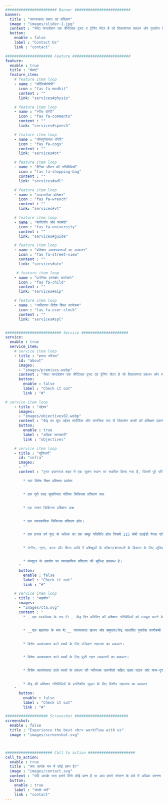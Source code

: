 ```yaml
---
####################### Banner #########################
banner:
  title : "जागरूकता प्रसार एवं प्रशिक्षण"
  image : "images/slider-1.jpg"
  content : "चेष्टा फाउंडेशन एक चैरिटेबल ट्रस्ट व ट्रेनिंग सेंटर है जो विकलांगता प्रबंधन और पुनर्वास के क्षेत्र में कार्यरत है"
  button:
    enable : false
    label : "Contact Us"
    link : "contact"

##################### Feature ##########################
feature:
  enable : true
  title : "सेवाएं"
  feature_item:
    # feature item loop
    - name : "फीज़ियोथेरेपी"
      icon : "fas fa-medkit"
      content : ""
      link: "services#physio"

    # feature item loop
    - name : "स्पीच थेरेपी"
      icon : "fas fa-comments"
      content : ""
      link: "services#speech"

    # feature item loop
    - name : "ऑक्युपेशनल थेरेपी"
      icon : "fas fa-cogs"
      content : ""
      link: "services#ot"

    # feature item loop
    - name : "दैनिक जीवन की गतिविधियाँ"
      icon : "fas fa-shopping-bag"
      content : ""
      link: "services#adl"

    # feature item loop
    - name : "व्यावसायिक प्रशिक्षण"
      icon : "fas fa-wrench"
      content : ""
      link: "services#vt"

    # feature item loop
    - name : "मार्गदर्शन और परामर्श"
      icon : "fas fa-university"
      content : ""
      link: "services#guide"

    # feature item loop
    - name : "प्रशिक्षण आवश्यकताओं का आकलन"
      icon : "fas fa-street-view"
      content : ""
      link: "services#atn"

     # feature item loop
    - name : "प्रारंभिक हस्तक्षेप कार्यक्रम"
      icon : "fas fa-child"
      content : ""
      link: "services#eip"

    # feature item loop
    - name : "व्यक्तिगत विशेष शिक्षा कार्यक्रम"
      icon : "fas fa-user-clock"
      content : ""
      link: "services#spl"


######################### Service #####################
service:
  enable : true
  service_item:
    # service item loop
    - title : "हमारा परिचय"
      id: "about"
      images:
      - "images/premises.webp"
      content : "चेष्टा फाउंडेशन एक चैरिटेबल ट्रस्ट एवं ट्रेनिंग सेंटर है जो विकलांगता प्रबंधन और सीपी (सेरेब्रल पाल्सी) और एमआर (मानसिक मंदता) से पीड़ित व्यक्तियों के पुनर्वास के क्षेत्र में काम कर रहा है, जिसका प्राथमिक उद्देश्य प्रशिक्षण और जागरूकता पैदा करना है। प्रशिक्षण केंद्र शुरू में अगस्त 2010 में एक गैर सरकारी संगठन 'चेष्टा' के रूप में स्थापित किया गया था। कुछ वर्षों की गतिविधियों के बाद जनवरी 2015 में इलाहाबाद, उत्तर प्रदेश (भारत) में ट्रस्ट को 'चेष्टा फाउंडेशन' के रूप में पंजीकृत किया गया था।"
      button:
        enable : false
        label : "Check it out"
        link : "#"

# service item loop
    - title : "उद्देश्य"
      images:
      - "images/objectives02.webp"
      content : "केंद्र का मूल उद्देश्य शारीरिक और मानसिक रूप से विकलांग बच्चों को प्रशिक्षण प्रदान करना और समाज में इस तरह के कष्टों के अस्तित्व और प्रभावित लोगों के सामने आने वाले मुद्दों के विषय में जागरूकता पैदा करना है। हमारा उद्देश्य उन उपायों के बारे में जागरूकता फैलाना भी है जो परिस्थितियों को नियंत्रित करने के लिए किए जा सकते हैं।"
      button:
        enable : true
        label : "अधिक जानकारी"
        link : "objectives"

    # service item loop
    - title : "सुविधाएँ"
      id: "infra"
      images:
      - ""
      content : "ट्रस्ट प्रयागराज शहर में एक सुलभ स्थान पर स्थापित किया गया है, जिसमें पूरे परिसर में प्रशिक्षुओं के मुक्त आवागमन की सुविधा के लिए सभी खंड बाधा मुक्त हैं। केंद्र में

        * चार विशेष शिक्षा प्रशिक्षण प्रकोष्ठ


        * एक पूरी तरह सुसज्जित भौतिक चिकित्सा प्रशिक्षण कक्ष


        * एक भाषण चिकित्सा प्रशिक्षण कक्ष


        * एक व्यावसायिक चिकित्सा प्रशिक्षण हॉल।


        * एक हजार वर्ग फुट से अधिक का एक समूह गतिविधि हॉल जिसमें 115 सेमी एलईडी पैनल सहित दृश्य-श्रव्य प्रशिक्षण उपकरण शामिल हैं।


        * संगीत, नृत्य, कला और शिल्प आदि में प्रशिक्षुओं के कौशल/क्षमताओं के विकास के लिए सुविधाएँ


        * कंप्यूटर के उपयोग पर व्यावसायिक प्रशिक्षण की सुविधा उपलब्ध है।
      "
      button:
        enable : false
        label : "Check it out"
        link : "#"

    # service item loop
    - title : "सहयोग"
      images:
      - "images/cta.svg"
      content : "
        * __एक स्वयंसेवक के रूप में:__ केंद्र दिन-प्रतिदिन की प्रशिक्षण गतिविधियों को मजबूत करने के लिए पेशेवर क्षेत्र में स्वयंसेवकों के रूप में अपने कार्य बल के साथ जुड़ने के लिए उपयुक्त योग्य / अनुभवी व्यक्तियों का स्वागत करता है।


        * __एक सहायक के रूप में:__ जागरूकता सृजन और समुदाय/केंद्र आधारित पुनर्वास कार्यक्रमों से संबंधित केंद्र की गतिविधियों में सहायता करना


        * विशेष आवश्यकता वाले बच्चों के लिए परिवहन सहायता का प्रावधान।


        * विशेष आवश्यकता वाले बच्चों के लिए पूंजी गहन उपकरणों का प्रावधान।


        * विशेष आवश्यकता वाले बच्चों के प्रबंधन की नवीनतम तकनीकों सहित उन्नत पाठ्य और श्रव्य-दृश्य प्रशिक्षण सामग्री का प्रावधान।


        * केंद्र की प्रशिक्षण गतिविधियों के प्रगतिशील सुधार के लिए वित्तीय सहायता का प्रावधान
    "
      button:
        enable : false
        label : "Check it out"
        link : "#"

################### Screenshot ########################
screenshot:
  enable : false
  title : "Experience the best <br> workflow with us"
  image : "images/screenshot.svg"



##################### Call to action #####################
call_to_action:
  enable : true
  title : "क्या आपके मन में कोई प्रश्न है?"
  image : "images/contact.svg"
  content : "यदि आपके पास हमारे लिये कोई प्रश्न है या आप हमारे संगठन के बारे में अधिक जानना चाहते हैं या आप स्वैच्छिक रुप से श्रमदान करना चाहते हैं, तो कृपया हमसे बेझिझक संपर्क करें अथवा हमारे केंद्र पर पधारें"
  button:
    enable : true
    label : "संपर्क करें"
    link : "contact"
---
```

